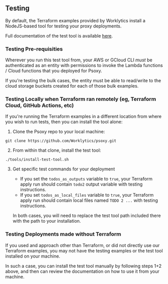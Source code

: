 ## Testing

By default, the Terraform examples provided by Worklytics install a NodeJS-based tool for testing
your proxy deployments.

Full documentation of the test tool is available [here](../tools/psoxy-test/README.md).

### Testing Pre-requisities

Wherever you run this test tool from, your AWS or GCloud CLI _must_ be authenticated as an entity
with permissions to invoke the Lambda functions / Cloud functions that you deployed for Psoxy.

If you're testing the bulk cases, the entity must be able to read/write to the cloud storage buckets
created for each of those bulk examples.

### Testing Locally when Terraform ran remotely (eg, Terraform Cloud, GitHub Actions, etc)

If you're running the Terraform examples in a different location from where you wish to run tests,
then you can install the tool alone:

1. Clone the Psoxy repo to your local machine:

```shell
git clone https://github.com/Worklytics/psoxy.git
```

2. From within that clone, install the test tool:

```shell
./tools/install-test-tool.sh
```

3.  Get specific test commands for your deployment

    - If you set the `todos_as_outputs` variable to `true`, your Terraform apply run should contain
      `todo2` output variable with testing instructions.
    - If you set `todos_as_local_files` variable to `true`, your Terraform apply run should contain
      local files named `TODO 2 ...` with testing instructions.

    In both cases, you will need to replace the test tool path included there with the path to your
    installation.

### Testing Deployments made without Terraform

If you used and approach other than Terraform, or did not directly use our Terraform examples, you
may not have the testing examples or the test tool installed on your machine.

In such a case, you can install the test tool manually by following steps 1+2 above, and then can
review the documentation on how to use it from your machine.
